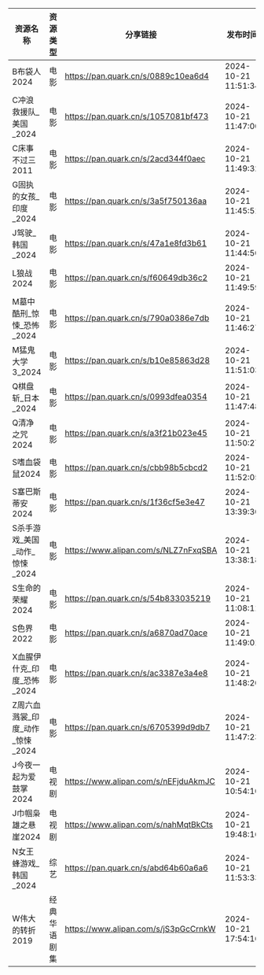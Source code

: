 | 资源名称                 | 资源类型   | 分享链接                                 | 发布时间                |
| -------------------- | ------ | ------------------------------------ | ------------------- |
| B布袋人2024             | 电影     | https://pan.quark.cn/s/0889c10ea6d4  | 2024-10-21 11:51:34 |
| C冲浪救援队_美国_2024       | 电影     | https://pan.quark.cn/s/1057081bf473  | 2024-10-21 11:47:00 |
| C床事不过三2011           | 电影     | https://pan.quark.cn/s/2acd344f0aec  | 2024-10-21 11:49:32 |
| G固执的女孩_印度_2024       | 电影     | https://pan.quark.cn/s/3a5f750136aa  | 2024-10-21 11:45:51 |
| J驾驶_韩国_2024          | 电影     | https://pan.quark.cn/s/47a1e8fd3b61  | 2024-10-21 11:44:50 |
| L狼战2024              | 电影     | https://pan.quark.cn/s/f60649db36c2  | 2024-10-21 11:49:59 |
| M墓中酷刑_惊悚_恐怖_2024     | 电影     | https://pan.quark.cn/s/790a0386e7db  | 2024-10-21 11:46:27 |
| M猛鬼大学3_2024          | 电影     | https://pan.quark.cn/s/b10e85863d28  | 2024-10-21 11:51:03 |
| Q棋盘斩_日本_2024         | 电影     | https://pan.quark.cn/s/0993dfea0354  | 2024-10-21 11:47:48 |
| Q清净之咒2024            | 电影     | https://pan.quark.cn/s/a3f21b023e45  | 2024-10-21 11:50:27 |
| S嗜血袋鼠2024            | 电影     | https://pan.quark.cn/s/cbb98b5cbcd2  | 2024-10-21 11:52:05 |
| S塞巴斯蒂安2024           | 电影     | https://pan.quark.cn/s/1f36cf5e3e47  | 2024-10-21 13:39:30 |
| S杀手游戏_美国_动作_惊悚_2024  | 电影     | https://www.alipan.com/s/NLZ7nFxqSBA | 2024-10-21 13:38:18 |
| S生命的荣耀2024           | 电影     | https://pan.quark.cn/s/54b833035219  | 2024-10-21 11:08:11 |
| S色界2022              | 电影     | https://pan.quark.cn/s/a6870ad70ace  | 2024-10-21 11:49:01 |
| X血腥伊什克_印度_恐怖_2024    | 电影     | https://pan.quark.cn/s/ac3387e3a4e8  | 2024-10-21 11:48:20 |
| Z周六血溅裳_印度_动作_惊悚_2024 | 电影     | https://pan.quark.cn/s/6705399d9db7  | 2024-10-21 11:47:23 |
| J今夜一起为爱鼓掌2024        | 电视剧    | https://www.alipan.com/s/nEFjduAkmJC | 2024-10-21 10:54:10 |
| J巾帼枭雄之悬崖2024         | 电视剧    | https://www.alipan.com/s/nahMqtBkCts | 2024-10-21 19:48:16 |
| N女王蜂游戏_韩国_2024       | 综艺     | https://pan.quark.cn/s/abd64b60a6a6  | 2024-10-21 11:53:33 |
| W伟大的转折2019           | 经典华语剧集 | https://www.alipan.com/s/jS3pGcCrnkW | 2024-10-21 17:54:16 |
